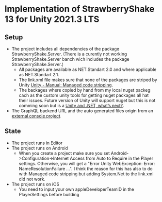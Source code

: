 # Implementation of StrawberryShake 13 for Unity 2021.3 LTS

## Setup
- The project includes all dependencies of the package StrawberryShake.Server. (There is a curently not working StrawberryShake.Server banch wich includes the package StrawberryShake.Server.) 
  - All packages are available as NET.Standart 2.0 and where applicable as NET.Standart 2.1.
  - The link.xml file makes sure that none of the packages are striped by Unity [Unity - Manual: Managed code stripping](https://docs.unity3d.com/Manual/ManagedCodeStripping.html).
  - The backages where copied by hand from my local nuget packeg cach as the custom unity tools for getting nuget packages all hat their issues. Future version of Unity will support nuget but this is not comming soon but is a [Unity and .NET, what’s next?](https://blog.unity.com/technology/unity-and-net-whats-next).
- The GraphQL backend URL and the auto generated files origin from an [external console project](https://github.com/firedrill-gmbh/StrawberryShake_13_Console). 

## State
- The project runs in Editor
- The project runs on Android
  - When you create a project make sure you set Android->Configuration->Internet Access from Auto to Require in the Player settings. Otherwise, you will get a "Error Unity WebException: Error: NameResolutionFailure ...". I think the reason for this has also to do with Managed code stripping but adding System.Net to the link.xml did not work.
- The project runs on iOS
  - You need to input your own appleDeveloperTeamID in the PlayerSettings before building
